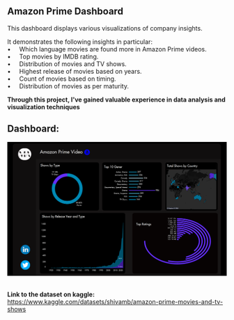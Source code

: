 ## Amazon Prime Dashboard
This dashboard displays various visualizations of company insights.<br />

It demonstrates the following insights in particular:<br />
•     Which language movies are found more in Amazon Prime videos.<br />
•     Top movies by IMDB rating.<br />
•     Distribution of movies and TV shows.<br />
•     Highest release of movies based on years.<br />
•     Count of movies based on timing.<br />
•     Distribution of movies as per maturity.<br />

**Through this project, I've gained valuable experience in data analysis and visualization techniques**<br />

## Dashboard:<br />

<img src="images/dash.png" width="600"> <br />
<br />

**Link to the dataset on kaggle:** https://www.kaggle.com/datasets/shivamb/amazon-prime-movies-and-tv-shows
